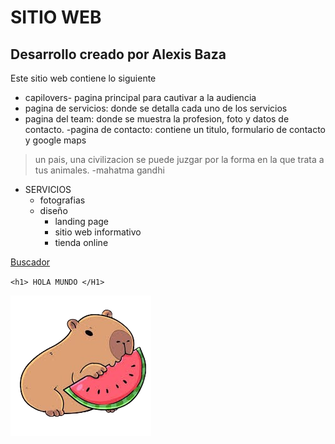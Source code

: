 # SITIO WEB 
## Desarrollo creado por Alexis Baza
Este sitio web contiene lo siguiente
- capilovers- pagina principal para cautivar a la audiencia 
- pagina de servicios: donde se detalla cada uno de los servicios
- pagina del team: donde se muestra la profesion, foto y datos de contacto.
-pagina de contacto: contiene un titulo, formulario de contacto y google maps

> un pais, una civilizacion se puede juzgar por la forma en la que trata a tus animales. -mahatma gandhi

* SERVICIOS
    * fotografias
    * diseño
        * landing page 
        * sitio web informativo
        * tienda online 

[Buscador](https://www.google.com/?hl=es)

`<h1> HOLA MUNDO </H1>`

![capibara](assets/images/capibara.png)